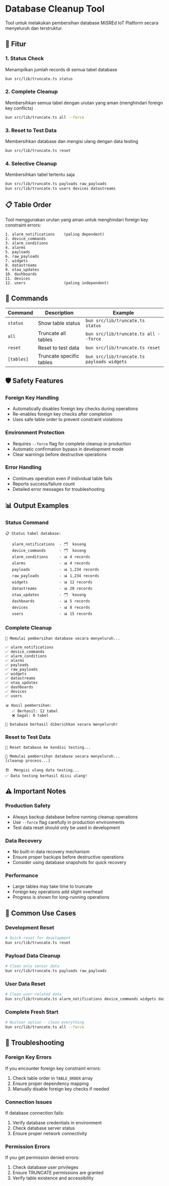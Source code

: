 # Database Cleanup Tool

Tool untuk melakukan pembersihan database MiSREd IoT Platform secara menyeluruh dan terstruktur.

## 🚀 Fitur

### 1. **Status Check** 
Menampilkan jumlah records di semua tabel database
```bash
bun src/lib/truncate.ts status
```

### 2. **Complete Cleanup**
Membersihkan semua tabel dengan urutan yang aman (menghindari foreign key conflicts)
```bash
bun src/lib/truncate.ts all --force
```

### 3. **Reset to Test Data**
Membersihkan database dan mengisi ulang dengan data testing
```bash
bun src/lib/truncate.ts reset
```

### 4. **Selective Cleanup**
Membersihkan tabel tertentu saja
```bash
bun src/lib/truncate.ts payloads raw_payloads
bun src/lib/truncate.ts users devices datastreams
```

## 📋 Table Order

Tool menggunakan urutan yang aman untuk menghindari foreign key constraint errors:

```
1. alarm_notifications    (paling dependent)
2. device_commands
3. alarm_conditions
4. alarms
5. payloads
6. raw_payloads
7. widgets
8. datastreams
9. otaa_updates
10. dashboards
11. devices
12. users                 (paling independent)
```

## 🔧 Commands

| Command | Description | Example |
|---------|-------------|---------|
| `status` | Show table status | `bun src/lib/truncate.ts status` |
| `all` | Truncate all tables | `bun src/lib/truncate.ts all --force` |
| `reset` | Reset to test data | `bun src/lib/truncate.ts reset` |
| `[tables]` | Truncate specific tables | `bun src/lib/truncate.ts payloads widgets` |

## 🛡️ Safety Features

### Foreign Key Handling
- Automatically disables foreign key checks during operations
- Re-enables foreign key checks after completion
- Uses safe table order to prevent constraint violations

### Environment Protection
- Requires `--force` flag for complete cleanup in production
- Automatic confirmation bypass in development mode
- Clear warnings before destructive operations

### Error Handling
- Continues operation even if individual table fails
- Reports success/failure count
- Detailed error messages for troubleshooting

## 📊 Output Examples

### Status Command
```
📋 Status tabel database:

   alarm_notifications  - 🗂️  kosong
   device_commands      - 🗂️  kosong
   alarm_conditions     - 📊 4 records
   alarms               - 📊 4 records
   payloads             - 📊 1,234 records
   raw_payloads         - 📊 1,234 records
   widgets              - 📊 12 records
   datastreams          - 📊 20 records
   otaa_updates         - 🗂️  kosong
   dashboards           - 📊 5 records
   devices              - 📊 8 records
   users                - 📊 15 records
```

### Complete Cleanup
```
🚀 Memulai pembersihan database secara menyeluruh...

✅ alarm_notifications
✅ device_commands
✅ alarm_conditions
✅ alarms
✅ payloads
✅ raw_payloads
✅ widgets
✅ datastreams
✅ otaa_updates
✅ dashboards
✅ devices
✅ users

📊 Hasil pembersihan:
   ✅ Berhasil: 12 tabel
   ❌ Gagal: 0 tabel

🎉 Database berhasil dibersihkan secara menyeluruh!
```

### Reset to Test Data
```
🔄 Reset database ke kondisi testing...

🚀 Memulai pembersihan database secara menyeluruh...
[cleanup process...]

🏗️  Mengisi ulang data testing...
✅ Data testing berhasil diisi ulang!
```

## ⚠️ Important Notes

### Production Safety
- Always backup database before running cleanup operations
- Use `--force` flag carefully in production environments
- Test data reset should only be used in development

### Data Recovery
- No built-in data recovery mechanism
- Ensure proper backups before destructive operations
- Consider using database snapshots for quick recovery

### Performance
- Large tables may take time to truncate
- Foreign key operations add slight overhead
- Progress is shown for long-running operations

## 🔄 Common Use Cases

### Development Reset
```bash
# Quick reset for development
bun src/lib/truncate.ts reset
```

### Payload Data Cleanup
```bash
# Clean only sensor data
bun src/lib/truncate.ts payloads raw_payloads
```

### User Data Reset
```bash
# Clean user-related data
bun src/lib/truncate.ts alarm_notifications device_commands widgets dashboards
```

### Complete Fresh Start
```bash
# Nuclear option - clean everything
bun src/lib/truncate.ts all --force
```

## 🚧 Troubleshooting

### Foreign Key Errors
If you encounter foreign key constraint errors:
1. Check table order in `TABLE_ORDER` array
2. Ensure proper dependency mapping
3. Manually disable foreign key checks if needed

### Connection Issues
If database connection fails:
1. Verify database credentials in environment
2. Check database server status
3. Ensure proper network connectivity

### Permission Errors
If you get permission denied errors:
1. Check database user privileges
2. Ensure TRUNCATE permissions are granted
3. Verify table existence and accessibility
